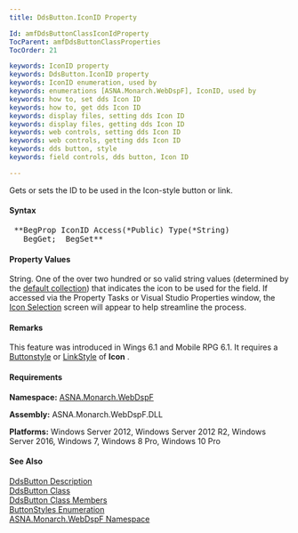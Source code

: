 ```yaml
---
title: DdsButton.IconID Property

Id: amfDdsButtonClassIconIdProperty
TocParent: amfDdsButtonClassProperties
TocOrder: 21

keywords: IconID property
keywords: DdsButton.IconID property
keywords: IconID enumeration, used by
keywords: enumerations [ASNA.Monarch.WebDspF], IconID, used by
keywords: how to, set dds Icon ID
keywords: how to, get dds Icon ID
keywords: display files, setting dds Icon ID
keywords: display files, getting dds Icon ID
keywords: web controls, setting dds Icon ID
keywords: web controls, getting dds Icon ID
keywords: dds button, style
keywords: field controls, dds button, Icon ID

---
```


Gets or sets the ID to be used in the Icon-style button or link.

#### Syntax
<pre class="syntax"> **BegProp IconID Access(*Public) Type(*String)
   BegGet;  BegSet** </pre>

#### Property Values
String. One of the over two hundred or so valid string values (determined by the [default collection](amfIconIdCollection.html)) that indicates the icon to be used for the field. If accessed via the Property Tasks or Visual Studio Properties window, the [Icon Selection](amfIconSelection.html) screen will appear to help streamline the process.

#### Remarks
This feature was introduced in Wings 6.1 and Mobile RPG 6.1. It requires a [Buttonstyle](amfDdsButtonClassButtonStyleProperty.html) or [LinkStyle](amfDdsLinkClassLinkStyleProperty.html) of **Icon** .

#### Requirements
**Namespace:** [ASNA.Monarch.WebDspF](amfWebDspFNamespace.html)

**Assembly:** ASNA.Monarch.WebDspF.DLL

**Platforms:** Windows Server 2012, Windows Server 2012 R2, Windows Server 2016, Windows 7, Windows 8 Pro, Windows 10 Pro

#### See Also
[DdsButton Description](amfUnderstandingButtons.html)<br /> [DdsButton Class](amfDdsButtonClass.html) <br /> [ DdsButton Class Members](amfDdsButtonClassMembers.html) <br /> [ ButtonStyles Enumeration](amfButtonStylesEnumeration.html) <br /> [ ASNA.Monarch.WebDspF Namespace](amfWebDspFNamespace.html) 
